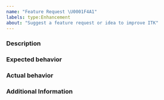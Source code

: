```yaml
---
name: "Feature Request \U0001F4A1"
labels: type:Enhancement
about: "Suggest a feature request or idea to improve ITK"
---
```


<!-- The text within this markup is a comment, and is intended to provide
guidelines to open an issue for the ITK repository. This text will not
be part of the issue. -->


<!-- Before submitting an issue, please check that your issue has not been
already filed. -->

### Description

<!-- Description of the feature request. -->

### Expected behavior

<!-- What you expect to happen. -->

### Actual behavior

<!-- What actually happens. -->

### Additional Information

<!-- Any additional information, configuration or data that might be necessary
to reproduce the issue. -->


<!-- **Note**: Use issues for their purpose; issues are not for code help. Need
help? Ask your question at ITK discourse (https://discourse.itk.org/). -->
